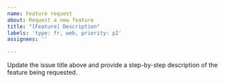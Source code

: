 ```yaml
---
name: Feature request
about: Request a new feature
title: "[Feature] Description"
labels: 'type: fr, web, priority: p2'
assignees: ''

---
```


Update the issue title above and provide a step-by-step description of the feature being requested.
